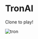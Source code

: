 # TronAI
Clone to play!

![tron](https://user-images.githubusercontent.com/72260733/113205387-ce37dc00-9248-11eb-9f3a-34a1aaa2d474.png)
